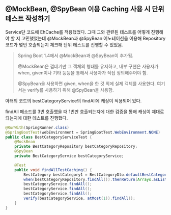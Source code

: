 ## @MockBean, @SpyBean 이용 Caching 사용 시 단위 테스트 작성하기

Service단 코드에 EhCache를 적용했었다. 그때 그와 관련된 테스트를 어떻게 진행해야 할 지 고민했었는데 @MockBean과 @SpyBean 어노테이션을 이용해 Repository 코드가 몇번 호출되는지 체크해 단위 테스트를 진행할 수 있었음.

> Spring Boot 1.4에서 @MockBean과 @SpyBean이 추가됨.
>
> @MockBean은 껍데기만 그 객체의 형태를 유지하고, 내부 구현은 사용자가 when, given이나 기타 등등을 통해서 사용자가 직접 정의해주어야 함.
>
> @SpyBean을 사용하면 given, when을 한 것 외에 실제 객체를 사용한다. 여기서는 verify를 사용하기 위해 @SpyBean을 사용함.

아래의 코드의 bestCategoryService의 findAll에 캐싱이 적용되어 있다.

findAll 메소드를 3번 호출했을 때 1번만 호출되는지에 대한 검증을 통해 캐싱이 제대로 되는지에 대한 테스트를 진행했다.

```java
@RunWith(SpringRunner.class)
@SpringBootTest(webEnvironment = SpringBootTest.WebEnvironment.NONE)
public class BestCategoryServiceTest {
    @MockBean
    private BestCategoryRepository bestCategoryRepository;
    @SpyBean
    private BestCategoryService bestCategoryService;

    @Test
    public void findAllTestCaching() {
        BestCategory bestCategory1 = BestCategoryDto.defaultBestCategoryDto().setCategoryName("첫번째 카테고리").toEntity();
        when(bestCategoryRepository.findAll()).thenReturn(Arrays.asList(bestCategory1));
        bestCategoryService.findAll();
        bestCategoryService.findAll();
        bestCategoryService.findAll();
        verify(bestCategoryService, atMost(1)).findAll();
    }
}
```

